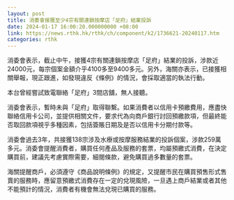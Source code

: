 ```yaml
---
layout: post
title: 消委會接獲至少4宗有關連鎖按摩店「足府」結業投訴
date: 2024-01-17 16:00:20.000000000 +08:00
link: https://news.rthk.hk/rthk/ch/component/k2/1736621-20240117.htm
categories: rthk
---
```


消委會表示，截止中午，接獲4宗有關連鎖按摩店「足府」結業的投訴，涉款近24000元，每宗個案金額介乎4100多至9400多元。另外，海關亦表示，已接獲相關舉報，現正跟進，如發現違反《條例》的情況，會採取適當的執法行動。

本台曾經嘗試致電聯絡「足府」3間店舖，無人接聽。

消委會表示，暫時未與「足府」取得聯繫。如果消費者以信用卡預繳費用，應盡快聯絡信用卡公司，並提供相關文件，要求代為向商戶銀行討回預繳款項，但最終能否取回款項視乎多種因素，包括簽賬日期及是否以信用卡分期付款等。

消委會過去3年，共接獲138宗涉及水療或按摩服務結業的投訴個案，涉款259萬多元。消委會提醒消費者，購買任何產品及服務的套票，均屬預繳式消費，在決定購買前，建議先考慮實際需要，細閱條款，避免購買過多數量的套票。

海關提醒商戶，必須遵守《商品說明條例》的規定，又提醒市民在購買預售形式售賣的服務時，應留意預繳式消費存在一定的兌現風險，一旦遇上商戶結業或者其他不能預計的情況，消費者有機會無法兌現已購買的服務。
